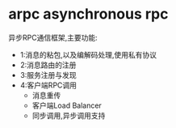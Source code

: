 # arpc asynchronous rpc
异步RPC通信框架,主要功能:  
- 1:消息的粘包,以及编解码处理,使用私有协议
- 2:消息路由的注册
- 3:服务注册与发现
- 4:客户端RPC调用
    - 消息重传
    - 客户端Load Balancer
    - 同步调用,异步调用支持
